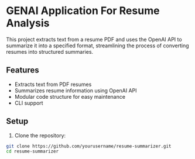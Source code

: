 # GENAI Application For Resume Analysis

This project extracts text from a resume PDF and uses the OpenAI API to summarize it into a specified format, streamlining the process of converting resumes into structured summaries.

## Features

- Extracts text from PDF resumes
- Summarizes resume information using OpenAI API
- Modular code structure for easy maintenance
- CLI support

## Setup

1. Clone the repository:

```bash
git clone https://github.com/yourusername/resume-summarizer.git
cd resume-summarizer
